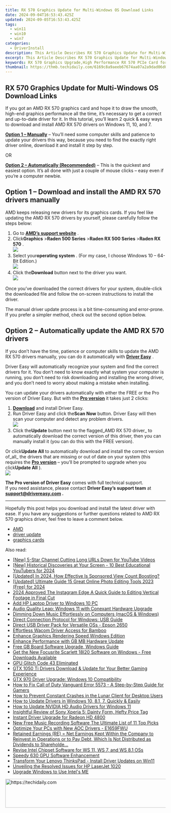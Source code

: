 ```yaml
---
title: RX 570 Graphics Update for Multi-Windows OS Download Links
date: 2024-09-04T16:53:43.425Z
updated: 2024-09-05T16:53:43.425Z
tags:
  - win11
  - win10
  - win7
categories:
  - DriverInstall
description: This Article Describes RX 570 Graphics Update for Multi-Windows OS Download Links
excerpt: This Article Describes RX 570 Graphics Update for Multi-Windows OS Download Links
keywords: RX 570 Graphics Upgrade,High Performance RX 570 PCIe Card for Dual Monitor Support,Optimized Graphics Driver Release,Latest AMD RX 570 OS Compatibility Updates for Extended Display Setup,Download AMD RX 570 Updated Drivers for Seamless Windows Multibooting Experience,Enhanced Graphics Performance,Streamlined RX 570 Driver Upgrade
thumbnail: https://thmb.techidaily.com/6169c8a9aeeb67674aa07a2a9dad06d0ae5fef5e196eb54e46717e8334c8bace.jpg
---
```


## RX 570 Graphics Update for Multi-Windows OS Download Links

 If you got an AMD RX 570 graphics card and hope it to draw the smooth, high-end graphics performance all the time, it’s necessary to get a correct and up-to-date driver for it. In this tutorial, you’ll learn 2 quick & easy ways to download and install AMD RX 570 drivers on Windows 11, 10, and 7.

**[Option 1 – Manually](#option1)** – You’ll need some computer skills and patience to update your drivers this way, because you need to find the exactly right driver online, download it and install it step by step.

OR

**[Option 2 – Automatically (Recommended)](#option2)**  – This is the quickest and easiest option. It’s all done with just a couple of mouse clicks – easy even if you’re a computer newbie.

## Option 1 – Download and install the AMD RX 570 drivers manually

 AMD keeps releasing new drivers for its graphics cards. If you feel like updating the AMD RX 570 drivers by yourself, please carefully follow the steps below:

1. Go to **[AMD’s support website](https://www.amd.com/en/support)**  .
2. Click**Graphics** \>**Raden 500 Series** \>**Raden RX 500 Series** \>**Raden RX 570** .  
![](https://images.drivereasy.com/wp-content/uploads/2020/09/1-1-7.jpg)
3. Select your**operating system** . (For my case, I choose Windows 10 – 64-Bit Edition.)  
![](https://images.drivereasy.com/wp-content/uploads/2020/09/1-2-8.jpg)
4. Click the**Download** button next to the driver you want.  
![](https://images.drivereasy.com/wp-content/uploads/2020/09/1-3-9.jpg)

 Once you’ve downloaded the correct drivers for your system, double-click the downloaded file and follow the on-screen instructions to install the driver.

 The manual driver update process is a bit time-consuming and error-prone. If you prefer a simpler method, check out the second option below.

## Option 2 – Automatically update the AMD RX 570 drivers

 If you don’t have the time, patience or computer skills to update the AMD RX 570 drivers manually, you can do it automatically with **[Driver Easy](https://tools.techidaily.com/drivereasy/download/)**  .

 Driver Easy will automatically recognize your system and find the correct drivers for it. You don’t need to know exactly what system your computer is running, you don’t need to risk downloading and installing the wrong driver, and you don’t need to worry about making a mistake when installing.

 You can update your drivers automatically with either the FREE or the Pro version of Driver Easy. But with the **[Pro version](https://tools.techidaily.com/drivereasy/download/)**  it takes just 2 clicks:

1. **[Download](https://tools.techidaily.com/drivereasy/download/)**  and install Driver Easy.
2. Run Driver Easy and click the**Scan Now** button. Driver Easy will then scan your computer and detect any problem drivers.  
![](https://images.drivereasy.com/wp-content/uploads/2020/09/de-1-9.jpg)
3. Click the**Update** button next to the flagged_AMD RX 570 driver_ to automatically download the correct version of this driver, then you can manually install it (you can do this with the FREE version).  

 Or click**Update All** to automatically download and install the correct version of_all_ the drivers that are missing or out of date on your system (this requires the **[Pro version](https://tools.techidaily.com/drivereasy/download/)**  – you’ll be prompted to upgrade when you click**Update All** ).  
![](https://images.drivereasy.com/wp-content/uploads/2020/09/de-2-15.jpg)

**The Pro version of Driver Easy** comes with full technical support.  
 If you need assistance, please contact **Driver Easy’s support team** at **[support@drivereasy.com](mailto:support@drivereasy.com) .**

---

 Hopefully this post helps you download and install the latest driver with ease. If you have any suggestions or further questions related to AMD RX 570 graphics driver, feel free to leave a comment below.

* [AMD](https://tools.techidaily.com/drivereasy/download/)
* [driver update](https://store.drivereasy.com/order/cart.php?PRODS=4731822&QTY=1&AFFILIATE=108875)
* [graphics cards](https://tools.techidaily.com/drivereasy/download/)

<ins class="adsbygoogle"
     style="display:block"
     data-ad-format="autorelaxed"
     data-ad-client="ca-pub-7571918770474297"
     data-ad-slot="1223367746"></ins>



<ins class="adsbygoogle"
     style="display:block"
     data-ad-client="ca-pub-7571918770474297"
     data-ad-slot="8358498916"
     data-ad-format="auto"
     data-full-width-responsive="true"></ins>





<span class="atpl-alsoreadstyle">Also read:</span>
<div><ul>
<li><a href="https://youtube-docs.techidaily.com/-star-channel-cutting-long-urls-down-for-youtube-videos/"><u>[New] 5-Star Channel  Cutting Long URLs Down for YouTube Videos</u></a></li>
<li><a href="https://eaxpv-info.techidaily.com/new-historical-discoveries-at-your-screen-10-best-educational-youtubers-for-2024/"><u>[New] Historical Discoveries at Your Screen - 10 Best Educational YouTubers for 2024</u></a></li>
<li><a href="https://eaxpv-info.techidaily.com/updated-in-2024-how-effective-is-sponsored-view-count-boosting/"><u>[Updated] In 2024, How Effective Is Sponsored View Count Boosting?</u></a></li>
<li><a href="https://fox-cloud.techidaily.com/updated-ultimate-guide-15-great-online-photo-editing-tools-2023-free-for-2024/"><u>[Updated] Ultimate Guide  15 Great Online Photo Editing Tools 2023 (Free) for 2024</u></a></li>
<li><a href="https://instagram-video-files.techidaily.com/2024-approved-the-instagram-edge-a-quick-guide-to-editing-vertical-footage-in-final-cut/"><u>2024 Approved  The Instagram Edge  A Quick Guide to Editing Vertical Footage in Final Cut</u></a></li>
<li><a href="https://driver-install.techidaily.com/add-hp-laptop-driver-to-windows-10-pc/"><u>Add HP Laptop Driver to Windows 10 PC</u></a></li>
<li><a href="https://driver-install.techidaily.com/audio-quality-leap-windows-11-with-conexant-hardware-upgrade/"><u>Audio Quality Leap: Windows 11 with Conexant Hardware Upgrade</u></a></li>
<li><a href="https://extra-hints.techidaily.com/dimming-down-music-effortlessly-on-computers-macos-and-windows/"><u>Dimming Down Music Effortlessly on Computers (macOS & Windows)</u></a></li>
<li><a href="https://driver-install.techidaily.com/direct-connection-protocol-for-windows-usb-guide/"><u>Direct Connection Protocol for Windows: USB Guide</u></a></li>
<li><a href="https://driver-install.techidaily.com/direct-usb-driver-pack-for-versatile-oss-epson-2650/"><u>Direct USB Driver Pack for Versatile OSs - Epson 2650</u></a></li>
<li><a href="https://driver-install.techidaily.com/effortless-wacom-driver-access-for-bamboo/"><u>Effortless Wacom Driver Access for Bamboo</u></a></li>
<li><a href="https://driver-install.techidaily.com/enhance-graphics-rendering-speed-windows-edition/"><u>Enhance Graphics Rendering Speed Windows Edition</u></a></li>
<li><a href="https://driver-install.techidaily.com/enhance-performance-with-gb-mb-hardware-update/"><u>Enhance Performance with GB MB Hardware Update</u></a></li>
<li><a href="https://driver-install.techidaily.com/free-gb-board-software-upgrade-windows-guide/"><u>Free GB Board Software Upgrade, Windows Guide</u></a></li>
<li><a href="https://driver-download.techidaily.com/get-the-new-focusrite-scarlett-18i20-software-on-windows-free-downloads-available/"><u>Get the New Focusrite Scarlett 18I20 Software on Windows - Free Downloads Available</u></a></li>
<li><a href="https://graphic-issues.techidaily.com/gpu-glitch-code-43-eliminated/"><u>GPU Glitch Code 43 Eliminated</u></a></li>
<li><a href="https://driver-install.techidaily.com/gtx-1050-ti-drivers-download-and-update-for-your-better-gaming-experience/"><u>GTX 1050 Ti Drivers Download & Update for Your Better Gaming Experience</u></a></li>
<li><a href="https://driver-install.techidaily.com/gtx-970-driver-upgrade-windows-10-compatibility/"><u>GTX 970 Driver Upgrade: Windows 10 Compatibility</u></a></li>
<li><a href="https://program-issues.techidaily.com/how-to-fix-call-of-duty-vanguard-error-5573-a-step-by-step-guide-for-gamers/"><u>How to Fix Call of Duty Vanguard Error 5573 - A Step-by-Step Guide for Gamers</u></a></li>
<li><a href="https://win-answers.techidaily.com/how-to-prevent-constant-crashes-in-the-lunar-client-for-desktop-users/"><u>How to Prevent Constant Crashes in the Lunar Client for Desktop Users</u></a></li>
<li><a href="https://driver-install.techidaily.com/1720062890212-how-to-update-drivers-in-windows-10-81-7-quickly-and-easily/"><u>How to Update Drivers in Windows 10, 8.1, 7. Quickly & Easily</u></a></li>
<li><a href="https://driver-install.techidaily.com/how-to-update-nvidia-hd-audio-drivers-for-windows-11/"><u>How to Update NVIDIA HD Audio Drivers for Windows 11</u></a></li>
<li><a href="https://buynow-info.techidaily.com/insightful-review-of-sony-xperia-5-dainty-form-hefty-price-tag/"><u>Insightful Review of Sony Xperia 5: Dainty Form, Hefty Price Tag</u></a></li>
<li><a href="https://driver-install.techidaily.com/instant-driver-upgrade-for-radeon-hd-4800/"><u>Instant Driver Upgrade for Radeon HD 4800</u></a></li>
<li><a href="https://ai-vdieo-software.techidaily.com/new-free-music-recording-software-the-ultimate-list-of-11-top-picks/"><u>New Free Music Recording Software The Ultimate List of 11 Top Picks</u></a></li>
<li><a href="https://driver-install.techidaily.com/optimize-your-pcs-with-new-aoc-drivers-e1659fwu/"><u>Optimize Your PCs with New AOC Drivers - E1659FWU</u></a></li>
<li><a href="https://buynow-info.techidaily.com/retained-earnings-re-net-earnings-kept-within-the-company-to-reinvest-in-operations-or-to-pay-debt-which-is-not-distributed-as-dividends-to-shareholde/"><u>Retained Earnings (RE) = Net Earnings Kept Within the Company to Reinvest in Operations or to Pay Debt, Which Is Not Distributed as Dividends to Shareholde...</u></a></li>
<li><a href="https://driver-install.techidaily.com/revise-intel-chipset-software-for-ws-11-ws-7-and-ws-81-oss/"><u>Revise Intel Chipset Software for WS 11, WS 7, and WS 8.1 OSs</u></a></li>
<li><a href="https://driver-install.techidaily.com/speedy-630-gpu-software-enhancement/"><u>Speedy 630 GPU Software Enhancement</u></a></li>
<li><a href="https://driver-install.techidaily.com/transform-your-lenovo-thinkspad-install-driver-updates-on-win11/"><u>Transform Your Lenovo ThinksPad - Install Driver Updates on Win11</u></a></li>
<li><a href="https://driver-install.techidaily.com/unveiling-the-resolved-issues-for-hp-laserjet-1020/"><u>Unveiling the Resolved Issues for HP LaserJet 1020</u></a></li>
<li><a href="https://driver-install.techidaily.com/upgrade-windows-to-use-intels-me/"><u>Upgrade Windows to Use Intel's ME</u></a></li>
</ul></div>

<!-- affiliate ads begin -->
<a href="https://aligracehair.sjv.io/c/5597632/1934292/19272" target="_top" id="1934292">
  <img src="//a.impactradius-go.com/display-ad/19272-1934292" border="0" alt="https://techidaily.com" width="728" height="90"/>
</a>
<img height="0" width="0" src="https://aligracehair.sjv.io/i/5597632/1934292/19272" style="position:absolute;visibility:hidden;" border="0" />
<!-- affiliate ads end -->